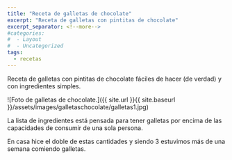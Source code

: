 ```yaml
---
title: "Receta de galletas de chocolate"
excerpt: "Receta de galletas con pintitas de chocolate"
excerpt_separator: <!--more-->
#categories:
#  - Layout
#  - Uncategorized
tags:
  - recetas
---
```


Receta de galletas con pintitas de chocolate fáciles de hacer (de verdad) y con ingredientes simples.

![Foto de galletas de chocolate.]({{ site.url }}{{ site.baseurl }}/assets/images/galletaschocolate/galletas1.jpg)

La lista de ingredientes está pensada para tener galletas por encima de las capacidades de consumir de una sola persona.

En casa hice el doble de estas cantidades y siendo 3 estuvimos más de una semana comiendo galletas.

